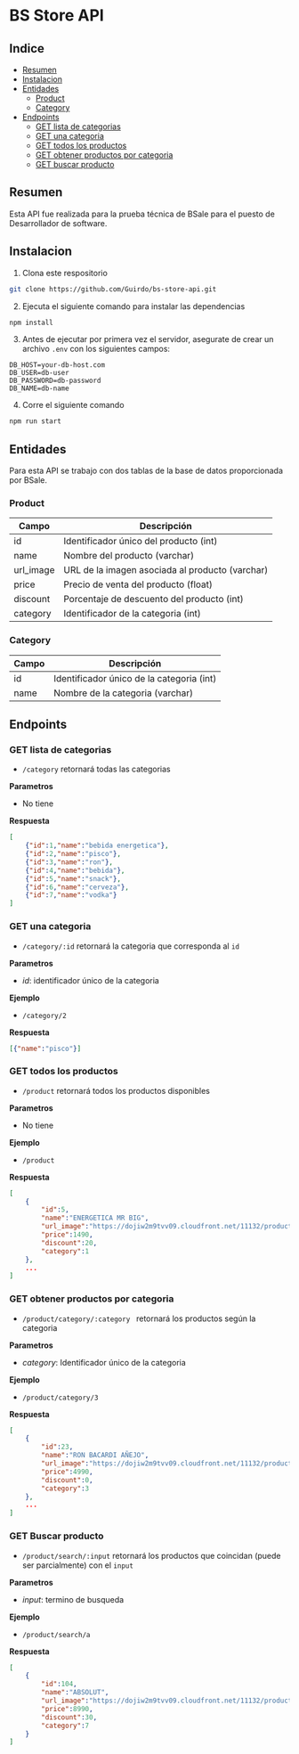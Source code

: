 # BS Store API

## Indice
- [Resumen](#resumen)
- [Instalacion](#instalacion)
- [Entidades](#entidades)
    - [Product](#product)
    - [Category](#category)
- [Endpoints](#endpoints)
    - [GET lista de categorias](#get-lista-de-categorias)
    - [GET una categoria](#get-una-categoria)
    - [GET todos los productos](#get-todos-los-productos)
    - [GET obtener productos por categoria](#get-obtener-productos-por-categoria)
    - [GET buscar producto](#get-buscar-producto)

## Resumen

Esta API fue realizada para la prueba técnica de BSale para el puesto de Desarrollador de software.

## Instalacion

1. Clona este respositorio
``` bash
git clone https://github.com/Guirdo/bs-store-api.git
```
2. Ejecuta el siguiente comando para instalar las dependencias
``` bash
npm install
```
3. Antes de ejecutar por primera vez el servidor, asegurate de crear un archivo ```.env``` con los siguientes campos:
```
DB_HOST=your-db-host.com
DB_USER=db-user
DB_PASSWORD=db-password
DB_NAME=db-name
```
4. Corre el siguiente comando
```bash
npm run start
```

## Entidades

Para esta API se trabajo con dos tablas de la base de datos proporcionada por BSale.

### Product

| Campo | Descripción  |
|---|---|
| id | Identificador único del producto (int)|
| name| Nombre del producto (varchar)|
|url_image | URL de la imagen asociada al producto (varchar)|
| price| Precio de venta del producto (float)|
|discount|Porcentaje de descuento del producto (int)|
|category|Identificador de la categoria (int)|

### Category

| Campo | Descripción  |
|---|---|
|id|Identificador único de la categoria (int)|
|name|Nombre de la categoria (varchar)|

## Endpoints

### GET lista de categorias
- ```/category``` retornará todas las categorias

**Parametros**

- No tiene

**Respuesta**
```json
[
    {"id":1,"name":"bebida energetica"},
    {"id":2,"name":"pisco"},
    {"id":3,"name":"ron"},
    {"id":4,"name":"bebida"},
    {"id":5,"name":"snack"},
    {"id":6,"name":"cerveza"},
    {"id":7,"name":"vodka"}
]
```

### GET una categoria
- ```/category/:id``` retornará la categoria que corresponda al ```id```

**Parametros**

- *id*: identificador único de la categoria

**Ejemplo**

- ```/category/2```

**Respuesta**
```json
[{"name":"pisco"}]
```

### GET todos los productos
- ```/product``` retornará todos los productos disponibles

**Parametros**

- No tiene

**Ejemplo**

- ```/product```

**Respuesta**
```json
[
    {
        "id":5,
        "name":"ENERGETICA MR BIG",
        "url_image":"https://dojiw2m9tvv09.cloudfront.net/11132/product/misterbig3308256.jpg",
        "price":1490,
        "discount":20,
        "category":1
    },
    ...
]
```

### GET obtener productos por categoria

- ```/product/category/:category ``` retornará los productos según la categoria

**Parametros**
- *category*: Identificador único de la categoria

**Ejemplo**
- ```/product/category/3```

**Respuesta**
```json
[
    {
        "id":23,
        "name":"RON BACARDI AÑEJO",
        "url_image":"https://dojiw2m9tvv09.cloudfront.net/11132/product/bacardi9450.jpg",
        "price":4990,
        "discount":0,
        "category":3
    },
    ...
]
```

### GET Buscar producto

- ```/product/search/:input``` retornará los productos que coincidan (puede ser parcialmente) con el ```input```

**Parametros**
- *input*: termino de busqueda

**Ejemplo**

- ```/product/search/a```

**Respuesta**

```json
[
    {
        "id":104,
        "name":"ABSOLUT",
        "url_image":"https://dojiw2m9tvv09.cloudfront.net/11132/product/absolut21381.png",
        "price":8990,
        "discount":30,
        "category":7
    }
]
```
